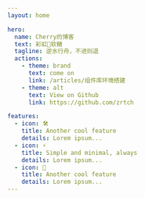 ```yaml
---
layout: home

hero:
  name: Cherry的博客
  text: 彩虹🌈软糖
  tagline: 逆水行舟，不进则退
  actions:
    - theme: brand
      text: come on
      link: /articles/组件库环境搭建
    - theme: alt
      text: View on Github
      link: https://github.com/zrtch

features:
  - icon: 🛠️
    title: Another cool feature
    details: Lorem ipsum...
  - icon: ⚡️
    title: Simple and minimal, always
    details: Lorem ipsum...
  - icon: 🖖
    title: Another cool feature
    details: Lorem ipsum...
---
```

